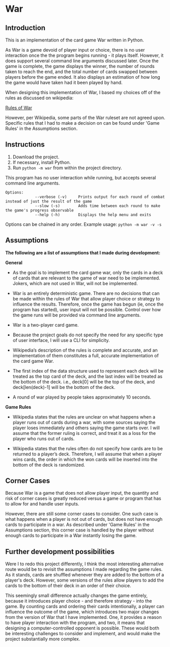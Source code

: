 # War

## Introduction

This is an implementation of the card game War written in Python. 

As War is a game devoid of player input or choice, there is no user interaction once the the program begins running - it plays itself. However, it does support several command line arguments discussed later. Once the game is complete, the game displays the winner, the number of rounds taken to reach the end, and the total number of cards swapped between players before the game ended. It also displays an estimation of how long the game would have taken had it been played by hand. 

When designing this implementation of War, I based my choices off of the rules as discussed on wikipedia:

[Rules of War](https://en.wikipedia.org/wiki/War_(card_game)#Gameplay)

However, per Wikipedia, some parts of the War ruleset are not agreed upon. Specific rules that I had to make a decision on can be found under 'Game Rules' in the Assumptions section.

## Instructions
1. Download the project.
2. If necessary, install Python.  
3. Run `python -m war` from within the project directory.

This program has no user interaction while running, but accepts several command line arguments.

    Options:    
                 --verbose (-v)     Prints output for each round of combat instead of just the result of the game
                 --slow (-s)        Adds time between each round to make the game's progress observable
                 --help (-h)        Displays the help menu and exits
    
Options can be chained in any order.
Example usage: `python -m war -v -s`
 
## Assumptions

**The following are a list of assumptions that I made during development:**

**General**
 
 - As the goal is to implement the card game war, only the cards in a deck of cards that are relevant to the game of war need to be implemented. Jokers, which are not used in War, will not be implemented. 
 
 - War is an entirely deterministic game. There are no decisions that can be made within the rules of War that allow player choice or strategy to influence the results. Therefore, once the game has begun (ie, once the program has started), user input will not be possible. Control over how the game runs will be provided via command line arguments.

 - War is a two-player card game.
 
 - Because the project goals do not specify the need for any specific type of user interface, I will use a CLI for simplicity. 
  
 - Wikipedia’s description of the rules is complete and accurate, and an implementation of them constitutes a full, accurate implementation of the card game War.
 
 - The first index of the data structure used to represent each deck will be treated as the top card of the deck, and the last index will be treated as the bottom of the deck. i.e., deck[0] will be the top of the deck, and deck[len(deck)-1] will be the bottom of the deck.

 - A round of war played by people takes approximately 10 seconds.

**Game Rules**

 - Wikipedia states that the rules are unclear on what happens when a player runs out of cards during a war, with some sources saying the player loses immediately and others saying the game starts over. I will assume that the former ruling is correct, and treat it as a loss for the player who runs out of cards.

 - Wikipedia states that the rules often do not specify how cards are to be returned to a player’s deck. Therefore, I will assume that when a player wins cards, the order in which the won cards will be inserted into the bottom of the deck is randomized.

## Corner Cases

Because War is a game that does not allow player input, the quantity and risk of corner cases is greatly reduced versus a game or program that has to allow for and handle user inputs.

However, there are still some corner cases to consider. One such case is what happens when a player is not out of cards, but does not have enough cards to participate in a war.
As described under 'Game Rules' in the Assumptions section, this corner case is handled by the player without enough cards to participate in a War instantly losing the game. 

## Further development possibilities 

Were I to redo this project differently, I think the most interesting alternative route would be to revisit the assumptions I made regarding the game rules. As it stands, cards are shuffled whenever they are added to the bottom of a player's deck. However, some versions of the rules allow players to add the cards to the bottom of their deck in an order of their choice.

This seemingly small difference actually changes the game entirely, because it introduces player choice - and therefore strategy - into the game. By counting cards and ordering their cards intentionally, a player can influence the outcome of the game, which introduces two major changes from the version of War that I have implemented. One, it provides a reason to have player interaction with the program, and two, it means that designing a computer-controlled opponent is possible. These would both be interesting challenges to consider and implement, and would make the project substantially more complex. 
